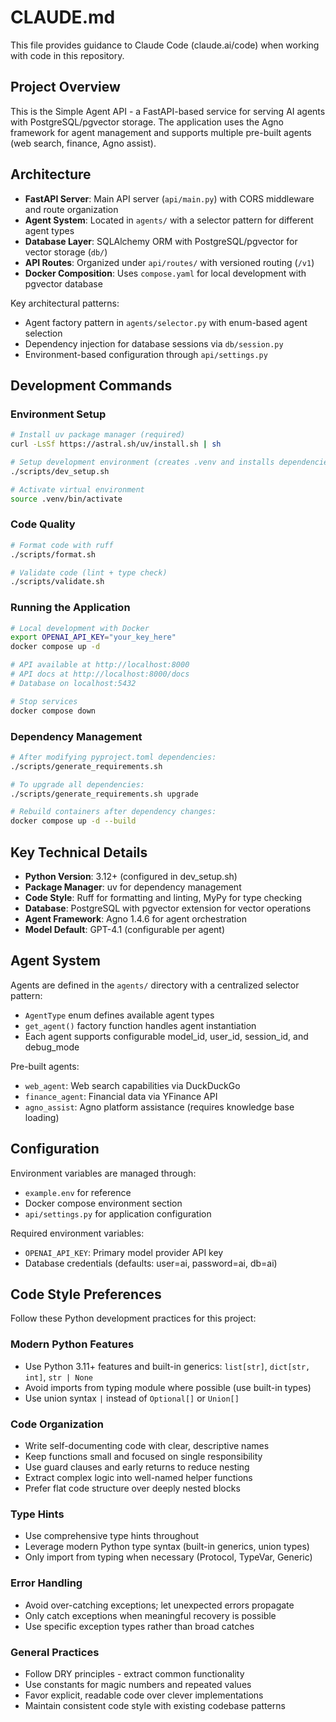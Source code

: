 # CLAUDE.md

This file provides guidance to Claude Code (claude.ai/code) when working with code in this repository.

## Project Overview

This is the Simple Agent API - a FastAPI-based service for serving AI agents with PostgreSQL/pgvector storage. The application uses the Agno framework for agent management and supports multiple pre-built agents (web search, finance, Agno assist).

## Architecture

- **FastAPI Server**: Main API server (`api/main.py`) with CORS middleware and route organization
- **Agent System**: Located in `agents/` with a selector pattern for different agent types
- **Database Layer**: SQLAlchemy ORM with PostgreSQL/pgvector for vector storage (`db/`)  
- **API Routes**: Organized under `api/routes/` with versioned routing (`/v1`)
- **Docker Composition**: Uses `compose.yaml` for local development with pgvector database

Key architectural patterns:
- Agent factory pattern in `agents/selector.py` with enum-based agent selection
- Dependency injection for database sessions via `db/session.py`
- Environment-based configuration through `api/settings.py`

## Development Commands

### Environment Setup
```bash
# Install uv package manager (required)
curl -LsSf https://astral.sh/uv/install.sh | sh

# Setup development environment (creates .venv and installs dependencies)
./scripts/dev_setup.sh

# Activate virtual environment
source .venv/bin/activate
```

### Code Quality
```bash
# Format code with ruff
./scripts/format.sh

# Validate code (lint + type check)
./scripts/validate.sh
```

### Running the Application
```bash
# Local development with Docker
export OPENAI_API_KEY="your_key_here"
docker compose up -d

# API available at http://localhost:8000
# API docs at http://localhost:8000/docs
# Database on localhost:5432

# Stop services
docker compose down
```

### Dependency Management
```bash
# After modifying pyproject.toml dependencies:
./scripts/generate_requirements.sh

# To upgrade all dependencies:
./scripts/generate_requirements.sh upgrade

# Rebuild containers after dependency changes:
docker compose up -d --build
```

## Key Technical Details

- **Python Version**: 3.12+ (configured in dev_setup.sh)
- **Package Manager**: uv for dependency management
- **Code Style**: Ruff for formatting and linting, MyPy for type checking
- **Database**: PostgreSQL with pgvector extension for vector operations
- **Agent Framework**: Agno 1.4.6 for agent orchestration
- **Model Default**: GPT-4.1 (configurable per agent)

## Agent System

Agents are defined in the `agents/` directory with a centralized selector pattern:
- `AgentType` enum defines available agent types
- `get_agent()` factory function handles agent instantiation
- Each agent supports configurable model_id, user_id, session_id, and debug_mode

Pre-built agents:
- `web_agent`: Web search capabilities via DuckDuckGo
- `finance_agent`: Financial data via YFinance API  
- `agno_assist`: Agno platform assistance (requires knowledge base loading)

## Configuration

Environment variables are managed through:
- `example.env` for reference
- Docker compose environment section
- `api/settings.py` for application configuration

Required environment variables:
- `OPENAI_API_KEY`: Primary model provider API key
- Database credentials (defaults: user=ai, password=ai, db=ai)

## Code Style Preferences

Follow these Python development practices for this project:

### Modern Python Features
- Use Python 3.11+ features and built-in generics: `list[str]`, `dict[str, int]`, `str | None`
- Avoid imports from typing module where possible (use built-in types)
- Use union syntax `|` instead of `Optional[]` or `Union[]`

### Code Organization
- Write self-documenting code with clear, descriptive names
- Keep functions small and focused on single responsibility
- Use guard clauses and early returns to reduce nesting
- Extract complex logic into well-named helper functions
- Prefer flat code structure over deeply nested blocks

### Type Hints
- Use comprehensive type hints throughout
- Leverage modern Python type syntax (built-in generics, union types)
- Only import from typing when necessary (Protocol, TypeVar, Generic)

### Error Handling
- Avoid over-catching exceptions; let unexpected errors propagate
- Only catch exceptions when meaningful recovery is possible
- Use specific exception types rather than broad catches

### General Practices
- Follow DRY principles - extract common functionality
- Use constants for magic numbers and repeated values
- Favor explicit, readable code over clever implementations
- Maintain consistent code style with existing codebase patterns